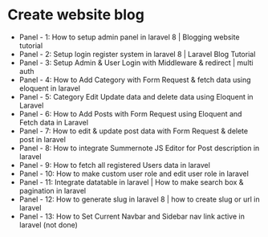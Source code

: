 # Create website blog
+ Panel - 1: How to setup admin panel in laravel 8 | Blogging website tutorial
+ Panel - 2: Setup login register system in laravel 8 | Laravel Blog Tutorial
+ Panel - 3: Setup Admin & User Login with Middleware & redirect | multi auth
+ Panel - 4: How to Add Category with Form Request & fetch data using eloquent in laravel
+ Panel - 5: Category Edit Update data and delete data using Eloquent in Laravel
+ Panel - 6: How to Add Posts with Form Request using Eloquent and Fetch data in Laravel
+ Panel - 7: How to edit & update post data with Form Request & delete post in laravel
+ Panel - 8: How to integrate Summernote JS Editor for Post description in laravel
+ Panel - 9: How to fetch all registered Users data in laravel
+ Panel - 10: How to make custom user role and edit user role in laravel
+ Panel - 11: Integrate datatable in laravel | How to make search box & pagination in laravel
+ Panel - 12: How to generate slug in laravel 8 | how to create slug or url in laravel
+ Panel - 13: How to Set Current Navbar and Sidebar nav link active in laravel (not done)